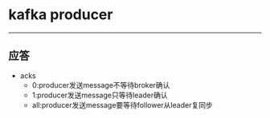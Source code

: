 # kafka producer



---

## 应答

- acks
    - 0:producer发送message不等待broker确认
    - 1:producer发送message只等待leader确认
    - all:producer发送message要等待follower从leader复同步